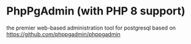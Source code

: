 # PhpPgAdmin (with PHP 8 support)
the premier web-based administration tool for postgresql
based on https://github.com/phppgadmin/phppgadmin

